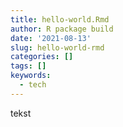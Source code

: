 ```yaml
---
title: hello-world.Rmd
author: R package build
date: '2021-08-13'
slug: hello-world-rmd
categories: []
tags: []
keywords:
  - tech
---
```


tekst
<!--more-->
